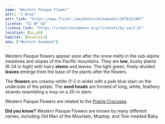 ```yaml
---
name: "Western Pasque Flower"
attr: "J Brew"
attr_link: "https://www.flickr.com/photos/brewbooks/2676331867"
license: "CC BY SA"
license_link: "https://creativecommons.org/licenses/by-sa/2.0/"
location: [bc,ab]
habitat: [mountain]
aka: ["Western Anemone"]
---
```

Western Pasque flowers appear soon after the snow melts in the sub-alpine meadows and slopes of the Pacific mountains. They are **low**, bushy plants (6-24 in high) with hairy **stems** and leaves. The light green, finely-divided **leaves** emerge from the base of the plants after the flowers.

The **flowers** are creamy-white (1-2 in wide) with a pale blue stain on the underside of the petals. The **seed heads** are formed of long, white, feathery strands resembling a mop on a 20-in stem.

Western Pasque Flowers are related to the [Prairie Crocuses](/plants/pracrocus/).

**Did you know?** Western Pasque Flowers are known by many different names, including Old Man of the Mountain, Moptop, and Tow-headed Baby.
